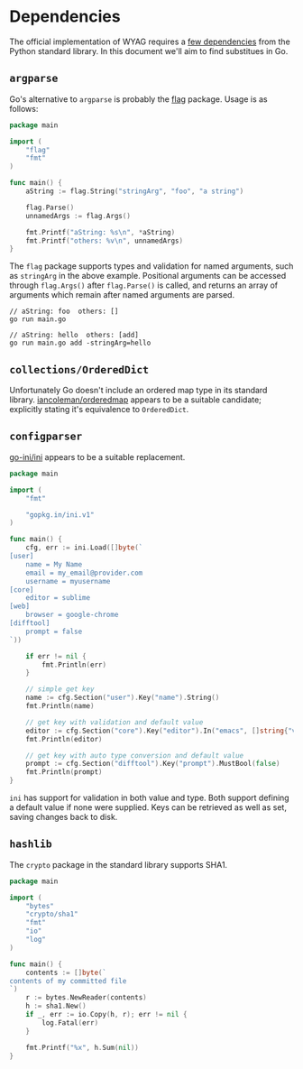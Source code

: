 # Dependencies

The official implementation of WYAG requires a [few
dependencies](https://wyag.thb.lt/#getting-started) from the Python standard
library. In this document we'll aim to find substitues in Go.

## `argparse`

Go's alternative to `argparse` is probably the
[flag](https://golang.org/pkg/flag/) package. Usage is as follows:

```go
package main

import (
	"flag"
	"fmt"
)

func main() {
	aString := flag.String("stringArg", "foo", "a string")

	flag.Parse()
	unnamedArgs := flag.Args()

	fmt.Printf("aString: %s\n", *aString)
	fmt.Printf("others: %v\n", unnamedArgs)
}

```

The `flag` package supports types and validation for named arguments, such as
`stringArg` in the above example. Positional arguments can be accessed through
`flag.Args()` after `flag.Parse()` is called, and returns an array of arguments
which remain after named arguments are parsed.

```
// aString: foo  others: []
go run main.go

// aString: hello  others: [add]
go run main.go add -stringArg=hello
```

## `collections/OrderedDict`

Unfortunately Go doesn't include an ordered map type in its standard library.
[iancoleman/orderedmap](https://github.com/iancoleman/orderedmap) appears to be
a suitable candidate; explicitly stating it's equivalence to `OrderedDict`.

## `configparser`

[go-ini/ini](https://github.com/go-ini/ini) appears to be a suitable
replacement.

```go
package main

import (
	"fmt"

	"gopkg.in/ini.v1"
)

func main() {
	cfg, err := ini.Load([]byte(`
[user]
	name = My Name
	email = my_email@provider.com
	username = myusername
[core]
	editor = sublime
[web]
	browser = google-chrome
[difftool]
	prompt = false
`))

	if err != nil {
		fmt.Println(err)
	}

	// simple get key
	name := cfg.Section("user").Key("name").String()
	fmt.Println(name)

	// get key with validation and default value
	editor := cfg.Section("core").Key("editor").In("emacs", []string{"vim", "emacs", "nano"})
	fmt.Println(editor)

	// get key with auto type conversion and default value
	prompt := cfg.Section("difftool").Key("prompt").MustBool(false)
	fmt.Println(prompt)
}
```

`ini` has support for validation in both value and type. Both support defining a
default value if none were supplied. Keys can be retrieved as well as set,
saving changes back to disk.

## `hashlib`

The `crypto` package in the standard library supports SHA1.

```go
package main

import (
	"bytes"
	"crypto/sha1"
	"fmt"
	"io"
	"log"
)

func main() {
	contents := []byte(`
contents of my committed file
`)
	r := bytes.NewReader(contents)
	h := sha1.New()
	if _, err := io.Copy(h, r); err != nil {
		log.Fatal(err)
	}

	fmt.Printf("%x", h.Sum(nil))
}
```
